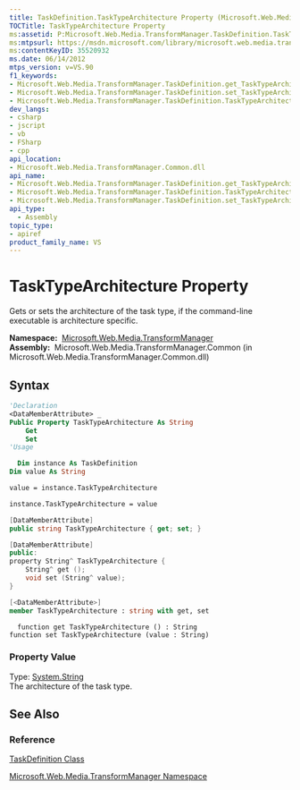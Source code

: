 ```yaml
---
title: TaskDefinition.TaskTypeArchitecture Property (Microsoft.Web.Media.TransformManager)
TOCTitle: TaskTypeArchitecture Property
ms:assetid: P:Microsoft.Web.Media.TransformManager.TaskDefinition.TaskTypeArchitecture
ms:mtpsurl: https://msdn.microsoft.com/library/microsoft.web.media.transformmanager.taskdefinition.tasktypearchitecture(v=VS.90)
ms:contentKeyID: 35520932
ms.date: 06/14/2012
mtps_version: v=VS.90
f1_keywords:
- Microsoft.Web.Media.TransformManager.TaskDefinition.get_TaskTypeArchitecture
- Microsoft.Web.Media.TransformManager.TaskDefinition.set_TaskTypeArchitecture
- Microsoft.Web.Media.TransformManager.TaskDefinition.TaskTypeArchitecture
dev_langs:
- csharp
- jscript
- vb
- FSharp
- cpp
api_location:
- Microsoft.Web.Media.TransformManager.Common.dll
api_name:
- Microsoft.Web.Media.TransformManager.TaskDefinition.get_TaskTypeArchitecture
- Microsoft.Web.Media.TransformManager.TaskDefinition.TaskTypeArchitecture
- Microsoft.Web.Media.TransformManager.TaskDefinition.set_TaskTypeArchitecture
api_type:
  - Assembly
topic_type:
- apiref
product_family_name: VS
---
```


# TaskTypeArchitecture Property

Gets or sets the architecture of the task type, if the command-line executable is architecture specific.

**Namespace:**  [Microsoft.Web.Media.TransformManager](microsoft-web-media-transformmanager-namespace.md)  
**Assembly:**  Microsoft.Web.Media.TransformManager.Common (in Microsoft.Web.Media.TransformManager.Common.dll)

## Syntax

```vb
'Declaration
<DataMemberAttribute> _
Public Property TaskTypeArchitecture As String
    Get
    Set
'Usage

  Dim instance As TaskDefinition
Dim value As String

value = instance.TaskTypeArchitecture

instance.TaskTypeArchitecture = value
```

```csharp
[DataMemberAttribute]
public string TaskTypeArchitecture { get; set; }
```

```cpp
[DataMemberAttribute]
public:
property String^ TaskTypeArchitecture {
    String^ get ();
    void set (String^ value);
}
```

``` fsharp
[<DataMemberAttribute>]
member TaskTypeArchitecture : string with get, set
```

```jscript
  function get TaskTypeArchitecture () : String
function set TaskTypeArchitecture (value : String)
```

### Property Value

Type: [System.String](https://msdn.microsoft.com/library/s1wwdcbf)  
The architecture of the task type.  

## See Also

### Reference

[TaskDefinition Class](taskdefinition-class-microsoft-web-media-transformmanager.md)

[Microsoft.Web.Media.TransformManager Namespace](microsoft-web-media-transformmanager-namespace.md)

